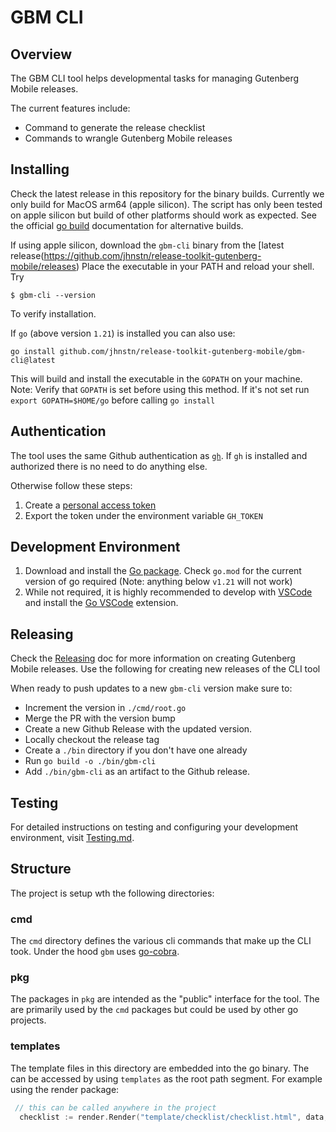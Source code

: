 # GBM CLI

## Overview
The GBM CLI tool helps developmental tasks for managing Gutenberg Mobile releases.

The current features include:
- Command to generate the release checklist
- Commands to wrangle Gutenberg Mobile releases

## Installing
Check the latest release in this repository for the binary builds. Currently we only build for MacOS arm64 (apple silicon). The script has only been tested on apple silicon but build of other platforms should work as expected. See the official [go build](https://go.dev/ref/mod#go-install) documentation for alternative builds.

If using apple silicon, download the `gbm-cli` binary from the [latest release(https://github.com/jhnstn/release-toolkit-gutenberg-mobile/releases)
Place the executable in your PATH and reload your shell. Try

```
$ gbm-cli --version
```

To verify installation.

If `go` (above version `1.21`) is installed you can also use:

```
go install github.com/jhnstn/release-toolkit-gutenberg-mobile/gbm-cli@latest
```

This will build and install the executable in the `GOPATH` on your machine.
Note: Verify that `GOPATH` is set before using this method. If it's not set run `export GOPATH=$HOME/go` before calling `go install`

## Authentication

The tool uses the same Github authentication as [`gh`](https://cli.github.com/). If `gh` is installed and authorized there is no need to do anything else.

Otherwise follow these steps:

1. Create a [personal access token](https://github.blog/2013-05-16-personal-api-tokens/)
2. Export the token under the environment variable `GH_TOKEN`

## Development Environment
1. Download and install the [Go package](https://go.dev/doc/install). Check `go.mod` for the current version of go required (Note: anything below `v1.21` will not work)
2. While not required, it is highly recommended to develop with [VSCode](https://code.visualstudio.com/) and install the [Go VSCode](https://marketplace.visualstudio.com/items?itemName=golang.go) extension.

## Releasing

Check the [Releasing](../Releasing.md) doc for more information on creating Gutenberg Mobile releases. Use the following for creating new releases of the CLI tool

When ready to push updates to a new `gbm-cli` version make sure to:
- Increment the version in `./cmd/root.go`
- Merge the PR with the version bump
- Create a new Github Release with the updated version.
- Locally checkout the release tag
- Create a `./bin` directory if you don't have one already
- Run `go build -o ./bin/gbm-cli`
- Add `./bin/gbm-cli` as an artifact to the Github release.

## Testing
For detailed instructions on testing and configuring your development environment, visit [Testing.md](https://github.com/jhnstn/release-toolkit-gutenberg-mobile/blob/cli/update-checklist/cli/Testing.md).


## Structure
The project is setup wth the following directories:


### cmd
The `cmd` directory defines the various cli commands that make up the CLI took. Under the hood `gbm` uses [go-cobra](https://github.com/spf13/cobra/tree/main).

### pkg
The packages in `pkg` are intended as the "public" interface for the tool. The are primarily used by the `cmd` packages but could be used by other go projects.

### templates
The template files in this directory are embedded into the go binary. The can be accessed by using `templates` as the root path segment.
For example using the render package:

```go
 // this can be called anywhere in the project
  checklist := render.Render("template/checklist/checklist.html", data, funcs)
 ```
